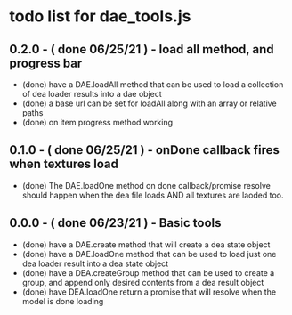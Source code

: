 # todo list for dae_tools.js

## 0.2.0 - ( done 06/25/21 ) - load all method, and progress bar
* (done) have a DAE.loadAll method that can be used to load a collection of dea loader results into a dae object
* (done) a base url can be set for loadAll along with an array or relative paths
* (done) on item progress method working

## 0.1.0 - ( done 06/25/21 ) - onDone callback fires when textures load
* (done) The DAE.loadOne method on done callback/promise resolve should happen when the dea file loads AND all textures are laoded too. 

## 0.0.0 - ( done 06/23/21 ) - Basic tools
* (done) have a DAE.create method that will create a dea state object
* (done) have a DAE.loadOne method that can be used to load just one dea loader result into a dea state object
* (done) have a DEA.createGroup method that can be used to create a group, and append only desired contents from a dea result object
* (done) have DEA.loadOne return a promise that will resolve when the model is done loading

